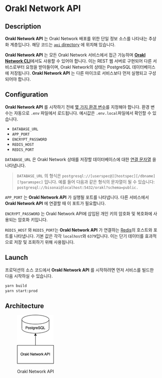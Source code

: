 # Orakl Network API

## Description

**Orakl Network API** 는 Orakl Network 배포를 위한 단일 정보 소스를 나타내는 추상화 계층입니다. 해당 코드는 [`api` directory](https://github.com/Bisonai/orakl/tree/master/api)&#x20; 에 위치해 있습니다.

**Orakl Network API** 는 모든 Orakl Network 서비스에서 접근 가능하며 [**Orakl Network CLI**](broken-reference)에서도 사용할 수 있어야 합니다. 이는 REST 웹 서버로 구현되어 다른 서비스로부터 요청을 받아들이며, Orakl Network의 상태는 PostgreSQL 데이터베이스에 저장됩니다. **Orakl Network API** 는 다른 마이크로 서비스보다 먼저 실행되고 구성되어야 합니다.

## Configuration

**Orakl Network API** 를 시작하기 전에 [몇 가지 환경 변수](https://github.com/Bisonai/orakl/blob/master/api/.env.example)를 지정해야 합니다. 환경 변수는 자동으로 `.env` 파일에서 로드됩니다. 예시값은 `.env.local`파일에서 확인할 수 있습니다.

- `DATABASE_URL`
- `APP_PORT`
- `ENCRYPT_PASSWORD`
- `REDIS_HOST`
- `REDIS_PORT`

`DATABASE_URL` 은 Orakl Network 상태를 저장할 데이터베이스에 대한 [연결 문자열](https://www.postgresql.org/docs/current/libpq-connect.html#LIBPQ-CONNSTRING) 을 나타냅니다.

> `DATABASE_URL` 의 형식은 `postgresql://[userspec@][hostspec][/dbname][?paramspec]` 입니다. 예를 들어 다음과 같은 형식의 문자열이 될 수 있습니다: `postgresql://bisonai@localhost:5432/orakl?schema=public.`&#x20;

`APP_PORT` 는 **Orakl Network API** 가 실행될 포트를 나타냅니다. 다른 서비스에서 **Orakl Network API** 에 연결할 때 이 포트가 필요합니다.

`ENCRYPT_PASSWORD` 는 Orakl Network API에 삽입된 개인 키의 암호화 및 복호화에 사용되는 암호화 키입니다.

`REDIS_HOST` 와 `REDIS_PORT`는 **Orakl Network API** 가 연결하는 [Redis](https://redis.io/)의 호스트와 포트를 나타냅니다. 기본 값은 각각 `localhost`와 `6379`입니다. 이는 단기 데이터를 효과적으로 저장 및 조회하기 위해 사용됩니다.

## Launch

프로덕션의 소스 코드에서 **Orakl Network API** 를 시작하려면 먼저 서비스를 빌드한 다음 시작하실 수 있습니다.

```sh
yarn build
yarn start:prod
```

## Architecture

<figure><img src="../.gitbook/assets/orakl-network-api.png" alt=""><figcaption><p>Orakl Network API</p></figcaption></figure>
